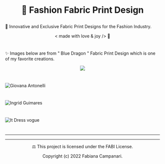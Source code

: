 # <p align="center"> 👗 Fashion Fabric Print Design </p>

🌟 Innovative and Exclusive Fabric Print Designs for the Fashion Industry.  

 <p align="center"> < made with love & joy /> 🤎 </p>
 
 #
 
✨ Images below are from " Blue Dragon " Fabric Print Design which is one of my favorite creations.
 
  <p align="center">
 <img src="https://user-images.githubusercontent.com/113218619/210438695-3090a4d4-d53b-428e-ba6b-c56e44c1105e.jpeg" />
   
 #

![Giovana Antonelli](https://user-images.githubusercontent.com/113218619/210439095-a2dd4a0f-513c-471d-afd7-75fa37701f19.png)
  
#
 
 ![Ingrid Guimares ](https://user-images.githubusercontent.com/113218619/210439254-7d5c75dc-036e-4832-a14c-a7109e1a1613.jpeg)
 
   #
   
   ![It Dress vogue](https://user-images.githubusercontent.com/113218619/210439458-2867ea3d-4c7c-4e5a-93a9-8ccfa2591e9b.jpeg)
 
 #
____________________________________________________________________________

______________________________________________________________________


<p align="center"> ⚖︎ This project is licensed under the FABI  License. </p>

<p align="center"> Copyright (c) 2022 Fabiana Campanari. </p>



